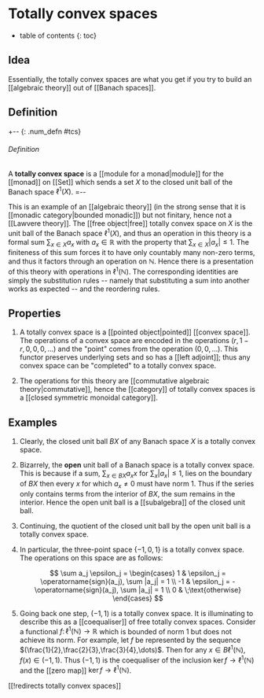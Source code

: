 # Totally convex spaces
* table of contents
{: toc}


## Idea

Essentially, the totally convex spaces are what you get if you try to build an [[algebraic theory]] out of [[Banach spaces]].


## Definition

+-- {: .num_defn #tcs}
###### Definition
A __totally convex space__ is a [[module for a monad|module]] for the [[monad]] on [[Set]] which sends a set $X$ to the closed unit ball of the Banach space $\ell^1(X)$.
=--

This is an example of an [[algebraic theory]] (in the strong sense that it is [[monadic category|bounded monadic]]) but not finitary, hence not a [[Lawvere theory]].  The [[free object|free]] totally convex space on $X$ is the unit ball of the Banach space $\ell^1(X)$, and thus an operation in this theory is a formal sum $\sum_{x \in X} a_x$ with $a_x \in \mathbb{R}$ with the property that $\sum_{x \in X} |a_x| \le 1$.  The finiteness of this sum forces it to have only countably many non-zero terms, and thus it factors through an operation on $\mathbb{N}$.  Hence there is a presentation of this theory with operations in $\ell^1(\mathbb{N})$.  The corresponding identities are simply the substitution rules -- namely that substituting a sum into another works as expected -- and the reordering rules.


## Properties

1. A totally convex space is a [[pointed object|pointed]] [[convex space]].  The operations of a convex space are encoded in the operations $(r, 1 - r, 0,0,0, \dots)$ and the "point" comes from the operation $(0,0,\dots)$.  This functor preserves underlying sets and so has a [[left adjoint]]; thus any convex space can be "completed" to a totally convex space.

1. The operations for this theory are [[commutative algebraic theory|commutative]], hence the [[category]] of totally convex spaces is a [[closed symmetric monoidal category]].


## Examples

1. Clearly, the closed unit ball $B X$ of any Banach space $X$ is a totally convex space.

1. Bizarrely, the **open** unit ball of a Banach space is a totally convex space.  This is because if a sum, $\sum_{x \in B X} a_x x$ for $\sum_x |a_x| \leq 1$, lies on the boundary of $B X$ then every $x$ for which $a_x \ne 0$ must have norm $1$.  Thus if the series only contains terms from the interior of $B X$, the sum remains in the interior.  Hence the open unit ball is a [[subalgebra]] of the closed unit ball.

1. Continuing, the quotient of the closed unit ball by the open unit ball is a totally convex space.

1. In particular, the three-point space $\{-1,0,1\}$ is a totally convex space.  The operations on this space are as follows:

   $$
   \sum a_j \epsilon_j = \begin{cases}
   1 & \epsilon_j = \operatorname{sign}(a_j), \sum |a_j| = 1 \\
   -1 & \epsilon_j = -\operatorname{sign}(a_j), \sum |a_j| = 1 \\
   0 & \;\text{otherwise}
   \end{cases}
   $$

1. Going back one step, $(-1,1)$ is a totally convex space.   It is illuminating to describe this as a [[coequaliser]] of free totally convex spaces.  Consider a functional $f \colon \ell^1(\mathbb{N}) \to \mathbb{R}$ which is bounded of norm $1$ but does not achieve its norm.  For example, let $f$ be represented by the sequence $(\frac{1}{2},\frac{2}{3},\frac{3}{4},\dots)$.  Then for any $x \in B\ell^1(\mathbb{N})$, $f(x) \in (-1,1)$.  Thus $(-1,1)$ is the coequaliser of the inclusion $\ker f \to \ell^1(\mathbb{N})$ and the [[zero map]] $\ker f \to \ell^1(\mathbb{N})$.


[[!redirects totally convex spaces]]